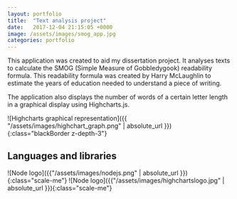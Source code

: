 ```yaml
---
layout: portfolio
title:  "Text analysis project"
date:   2017-12-04 21:15:05 +0000
image: /assets/images/smog_app.jpg
categories: portfolio
---
```


This application was created to aid my dissertation project. It analyses texts to calculate the SMOG (Simple Measure of Gobbledygook) readability formula. This readability formula was created by Harry McLaughlin to estimate the years of education needed to understand a piece of writing.

The application also displays the number of words of a certain letter length in a graphical display using Highcharts.js.

![Highcharts graphical representation]({{ "/assets/images/highchart_graph.png" | absolute_url }}){:class="blackBorder z-depth-3"}




## Languages and libraries 

![Node logo]({{"/assets/images/nodejs.png" | absolute_url }}){:class="scale-me"}
![Node logo]({{"/assets/images/highchartslogo.jpg" | absolute_url }}){:class="scale-me"}
